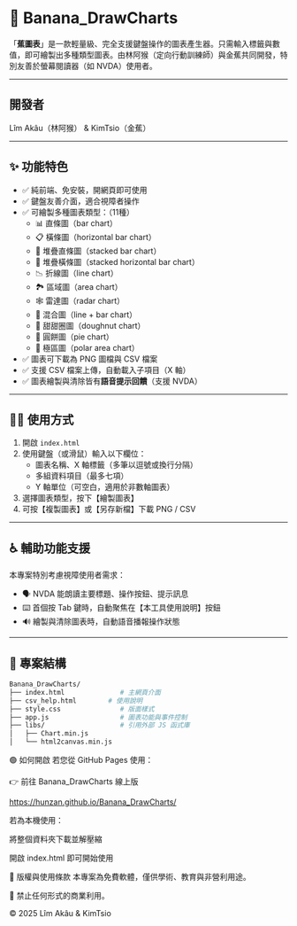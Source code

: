 # 🍌 Banana_DrawCharts

「**蕉圖表**」是一款輕量級、完全支援鍵盤操作的圖表產生器。只需輸入標籤與數值，即可繪製出多種類型圖表。由林阿猴（定向行動訓練師）與金蕉共同開發，特別友善於螢幕閱讀器（如 NVDA）使用者。

---

## 開發者
Lîm Akâu（林阿猴） & KimTsio（金蕉）

---

## ✨ 功能特色

- ✅ 純前端、免安裝，開網頁即可使用  
- ✅ 鍵盤友善介面，適合視障者操作  
- ✅ 可繪製多種圖表類型：（11種）
  - 📊 直條圖（bar chart）
  - 📋 橫條圖（horizontal bar chart）
  - 🧱 堆疊直條圖（stacked bar chart）
  - 🧱 堆疊橫條圖（stacked horizontal bar chart）
  - 📉 折線圖（line chart）
  - 🏞️ 區域圖（area chart）
  - 🕸️ 雷達圖（radar chart）
  - 🔀 混合圖（line + bar chart）
  - 🍩 甜甜圈圖（doughnut chart）
  - 🥧 圓餅圖（pie chart）
  - 🧭 極區圖（polar area chart）
- ✅ 圖表可下載為 PNG 圖檔與 CSV 檔案  
- ✅ 支援 CSV 檔案上傳，自動載入子項目（X 軸）  
- ✅ 圖表繪製與清除皆有**語音提示回饋**（支援 NVDA）  

---

## 🧑‍🏫 使用方式

1. 開啟 `index.html`  
2. 使用鍵盤（或滑鼠）輸入以下欄位：
   - 圖表名稱、X 軸標籤（多筆以逗號或換行分隔）
   - 多組資料項目（最多七項）
   - Y 軸單位（可空白，適用於非數軸圖表）
3. 選擇圖表類型，按下【繪製圖表】
4. 可按【複製圖表】或【另存新檔】下載 PNG / CSV  

---

## ♿ 輔助功能支援

本專案特別考慮視障使用者需求：

- 🗣️ NVDA 能朗讀主要標題、操作按鈕、提示訊息  
- ⌨️ 首個按 Tab 鍵時，自動聚焦在【本工具使用說明】按鈕  
- 🔊 繪製與清除圖表時，自動語音播報操作狀態  

---

## 📁 專案結構

```bash
Banana_DrawCharts/
├── index.html              # 主網頁介面
├── csv_help.html        # 使用說明
├── style.css               # 版面樣式
├── app.js                  # 圖表功能與事件控制
├── libs/                   # 引用外部 JS 函式庫
│   ├── Chart.min.js
│   └── html2canvas.min.js
```

🟢 如何開啟
若您從 GitHub Pages 使用：

👉 前往 Banana_DrawCharts 線上版

https://hunzan.github.io/Banana_DrawCharts/

若為本機使用：

將整個資料夾下載並解壓縮

開啟 index.html 即可開始使用

📜 版權與使用條款
本專案為免費軟體，僅供學術、教育與非營利用途。

🚫 禁止任何形式的商業利用。

© 2025 Lîm Akâu & KimTsio